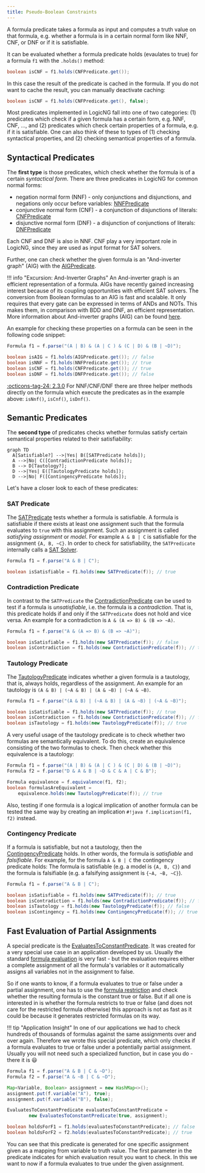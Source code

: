 ```yaml
---
title: Pseudo-Boolean Constraints
---
```


A formula predicate takes a formula as input and computes a truth value on that formula, e.g. whether a formula is in a certain normal form like NNF, CNF, or DNF or if it is satisfiable.

It can be evaluated whether a formula predicate holds (evaulates to true) for a formula `f1` with the `.holds()` method:

``` java
boolean isCNF = f1.holds(CNFPredicate.get());
```

In this case the result of the predicate is cached in the formula.  If you do not want to cache the result, you can manually deactivate caching:


``` java
boolean isCNF = f1.holds(CNFPredicate.get(), false);
```

Most predicates implemented in LogicNG fall into one of two categories: (1) predicates which check if a given formula has a certain form, e.g. NNF, CNF, ..., and (2) predicates which check certain properties of a formula, e.g. if it is satisfiable.  One can also think of these to types of (1) checking syntactical properties, and (2) checking semantical properties of a formula.


## Syntactical Predicates

The **first type** is those predicates, which check whether the formula is of a certain *syntactical form*.  There are three predicates in LogicNG for common normal forms:

- negation normal form (NNF) - only conjunctions and disjunctions, and negations only occur before variables: [NNFPredicate](https://github.com/logic-ng/LogicNG/blob/master/src/main/java/org/logicng/predicates/NNFPredicate.java)
- conjunctive normal form (CNF) - a conjunction of disjunctions of literals: [CNFPredicate](https://github.com/logic-ng/LogicNG/blob/master/src/main/java/org/logicng/predicates/CNFPredicate.java)
- disjunctive normal form (DNF) - a disjunction of conjunctions of literals: [DNFPredicate](https://github.com/logic-ng/LogicNG/blob/master/src/main/java/org/logicng/predicates/DNFPredicate.java)

Each CNF and DNF is also in NNF.  CNF play a very important role in LogicNG, since they are used as input format for SAT solvers.

Further, one can check whether the given formula is an "And-inverter graph" (AIG) with the [AIGPredicate](https://github.com/logic-ng/LogicNG/blob/master/src/main/java/org/logicng/predicates/AIGPredicate.java).

!!! info "Excursion: And-Inverter Graphs"
    An And-inverter graph is an efficient representation of a formula. AIGs have recently gained increasing interest because of its coupling opportunities with efficient SAT solvers.  The conversion from Boolean formulas to an AIG is fast and scalable. It only requires that every gate can be expressed in terms of ANDs and NOTs. This makes them, in comparison with BDD and DNF, an efficient representation.  More information about And-inverter graphs (AIG) can be found [here](https://en.wikipedia.org/wiki/And-inverter_graph).

An example for checking these properties on a formula can be seen in the following code snippet:

``` java
Formula f1 = f.parse("(A | B) & (A | C ) & (C | D) & (B | ~D)");

boolean isAIG = f1.holds(AIGPredicate.get()); // false
boolean isNNF = f1.holds(NNFPredicate.get()); // true
boolean isCNF = f1.holds(CNFPredicate.get()); // true
boolean isDNF = f1.holds(DNFPredicate.get()); // false
```

[:octicons-tag-24: 2.3.0](https://github.com/logic-ng/LogicNG/releases/tag/v2.3.0) For NNF/CNF/DNF there are three helper methods directly on the formula which execute the predicates as in the example above: `isNnf()`, `isCnf()`, `isDnf()`.

## Semantic Predicates

The **second type** of predicates checks whether formulas satisfy certain semantical properties related to their satisfiability:

``` mermaid
graph TD
  A[Satisfiable?] -->|Yes| B([SATPredicate holds]);
  A -->|No| C([ContradictionPredicate holds]);
  B --> D[Tautology?];
  D -->|Yes| E([TautologyPredicate holds]);
  D -->|No| F([ContingencyPredicate holds]);
```

Let's have a closer look to each of these predicates:


### SAT Predicate

The [SATPredicate](https://github.com/logic-ng/LogicNG/blob/master/src/main/java/org/logicng/predicates/satisfiability/SATPredicate.java) tests whether a formula is satisfiable. A formula is satisfiable if there exists at least one assignment such that the formula evaluates to `true` with this assignment. Such an assignment is called *satisfying assignment* or *model*. For example `A & B | C` is satisfiable for the assignment `{A, B, ~C}`. In order to check for satisfiability, the `SATPredicate` internally calls a [SAT Solver](../../../solvers/sat-solving).

``` java
Formula f1 = f.parse("A & B | C");

boolean isSatisfiable = f1.holds(new SATPredicate(f)); // true
```


### Contradiction Predicate

In contrast to the `SATPredicate` the [ContradictionPredicate](https://github.com/logic-ng/LogicNG/blob/master/src/main/java/org/logicng/predicates/satisfiability/ContradictionPredicate.java) can be used to test if a formula is *unsatisfiable*, i.e. the formula is a *contradiction*. That is, this predicate holds if and only if the `SATPredicate` does not hold and vice versa. An example for a contradiction is `A & (A => B) & (B => ~A)`.

``` java
Formula f1 = f.parse("A & (A => B) & (B => ~A)");

boolean isSatisfiable = f1.holds(new SATPredicate(f)); // false
boolean isContradiction = f1.holds(new ContradictionPredicate(f)); // true
```


### Tautology Predicate

The [TautologyPredicate](https://github.com/logic-ng/LogicNG/blob/master/src/main/java/org/logicng/predicates/satisfiability/TautologyPredicate.java) indicates whether a given formula is a tautology, that is, always holds, regardless of the assignment.  An example for an tautology is `(A & B) | (~A & B) | (A & ~B) | (~A & ~B)`.

``` java
Formula f1 = f.parse("(A & B) | (~A & B) | (A & ~B) | (~A & ~B)");

boolean isSatisfiable = f1.holds(new SATPredicate(f)); // true
boolean isContradiction = f1.holds(new ContradictionPredicate(f)); // false
boolean isTautology = f1.holds(new TautologyPredicate(f)); // true
```

A very useful usage of the tautology predicate is to check whether two formulas are semantically equivalent.  To do this, create an equivalence consisting of the two formulas to check.  Then check whether this equivalence is a tautology:

``` java
Formula f1 = f.parse("(A | B) & (A | C ) & (C | D) & (B | ~D)");
Formula f2 = f.parse("D & A & B | ~D & C & A | C & B");

Formula equivalence = f.equivalence(f1, f2);
boolean formulasAreEquivalent =
    equivalence.holds(new TautologyPredicate(f)); // true
```

Also, testing if one formula is a logical implication of another formula can be tested the same way by creating an implication `#!java f.implication(f1, f2)` instead.

### Contingency Predicate

If a formula is satisfiable, but not a tautology, then the [ContingencyPredicate](https://github.com/logic-ng/LogicNG/blob/master/src/main/java/org/logicng/predicates/satisfiability/ContingencyPredicate.java) holds. In other words, the formula is *satisfiable* and *falsifiable*. For example, for the formula `A & B | C` the contingency predicate holds: The formula is satisfiable (e.g. a model is `{A, B, C}`) and the formula is falsifiable (e.g. a falsifying assignment is `{~A, ~B, ~C}`).

``` java
Formula f1 = f.parse("A & B | C");

boolean isSatisfiable = f1.holds(new SATPredicate(f)); // true
boolean isContradiction = f1.holds(new ContradictionPredicate(f)); // false
boolean isTautology = f1.holds(new TautologyPredicate(f)); // false
boolean isContingency = f1.holds(new ContingencyPredicate(f)); // true
```


## Fast Evaluation of Partial Assignments

A special predicate is the [EvaluatesToConstantPredicate](https://github.com/logic-ng/LogicNG/blob/master/src/main/java/org/logicng/predicates/EvaluatesToConstantPredicate.java).  It was created for a very special use case in an application developed by us.  Usually the standard [formula evaluation](../..#evaluating-formulas) is very fast - but the evaluation requires either a complete assignment of all the formula's variables or it automatically assigns all variables not in the assignment to false.

So if one wants to know, if a formula evaluates to true or false under a partial assignment, one has to use the [formula restriction](../..#restricting-formulas) and check whether the resulting formula is the constant true or false.  But if all one is interested in is whether the formula restricts to true or false (and does not care for the restricted formula otherwise) this approach is not as fast as it could be because it generates restricted formulas on its way.

!!! tip "Application Insight"
    In one of our applications we had to check hundreds of thousands of formulas against the same assignments over and over again.  Therefore we wrote this special predicate, which only checks if a formula evaluates to true or false under a potentially partial assignment.  Usually you will not need such a specialized function, but in case you do - there it is :smiley:

```java
Formula f1 = f.parse("A & B | C & ~D");
Formula f2 = f.parse("A & ~B | C & ~D");

Map<Variable, Boolean> assignment = new HashMap<>();
assignment.put(f.variable("A"), true);
assignment.put(f.variable("B"), false);

EvaluatesToConstantPredicate evaluatesToConstantPredicate =
        new EvaluatesToConstantPredicate(true, assignment);

boolean holdsForF1 = f1.holds(evaluatesToConstantPredicate); // false
boolean holdsForF2 = f2.holds(evaluatesToConstantPredicate); // true
```

You can see that this predicate is generated for one specific assignment given as a mapping from variable to truth value.  The first parameter in the predicate indicates for which evaluation result you want to check.  In this we want to now if a formula evaluates to true under the given assignment.
